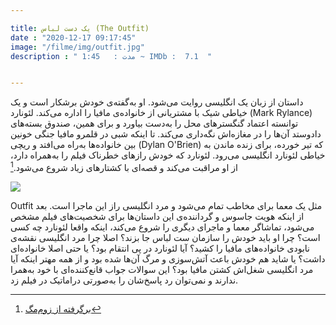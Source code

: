 ```yaml
---

title: یک دست لباس (The Outfit) 
date : "2020-12-17 09:17:45"
image: "/filme/img/outfit.jpg"
description : " مدت :	1:45 ~ IMDb :  7.1  "


---
```


داستان از زبان یک انگلیسی روایت می‌شود. او به‌گفته‌ی خودش برشکار است و یک خیاطی شیک با مشتریانی از خانواده‌ی مافیا را اداره می‌کند. لئونارد (Mark Rylance) توانسته اعتماد گنگسترهای محل را به‌دست بیاورد و برای همین، صندوق بسته‌های دادوستد آن‌ها را در مغازه‌اش نگه‌داری می‌کند. تا اینکه شبی در قلمرو مافیا جنگی خونین بین خانواده‌ها به‌راه می‌افتد و ریچی (Dylan O'Brien) که تیر خورده، برای زنده ماندن به خیاطی لئونارد انگلیسی می‌رود. لئونارد که خودش رازهای خطرناک فیلم را به‌همراه دارد، از او مراقبت می‌کند و قصه‌ای با کشتارهای زیاد شروع می‌شود.[^1]

![](/filme/img/outfit-01.jpg)

Outfit مثل یک معما برای مخاطب تمام می‌شود و مرد انگلیسی راز این ماجرا است. بعد از اینکه هویت جاسوس و گرداننده‌ی این داستان‌ها برای شخصیت‌های فیلم مشخص می‌شود، تماشاگر معما و ماجرای دیگری را شروع می‌کند، اینکه واقعا لئونارد چه‌ کسی است؟ چرا او باید خودش را سازمان ست لباس جا بزند؟ اصلا چرا مرد انگلیسی نقشه‌ی نابودی خانواده‌های مافیا را کشید؟ آیا لئونارد در پی انتقام بود؟ یا حتی اصلا خانواده‌ای داشت؟ یا شاید هم خودش باعث آتش‌سوزی و مرگ آن‌ها شده بود و از همه مهتر اینکه آیا مرد انگلیسی شغل‌اش کشتن مافیا بود؟ این سوالات جواب قانع‌کننده‌ای با خود به‌همرا ندارند و نمی‌توان رد پاسخ‌شان را به‌صورتی دراماتیک در فیلم زد.

[^1]: [برگرفته از زوم‌مگ](https://www.zoomg.ir/movie-tv-show-review/342944-the-outfit-movie-review/) 


